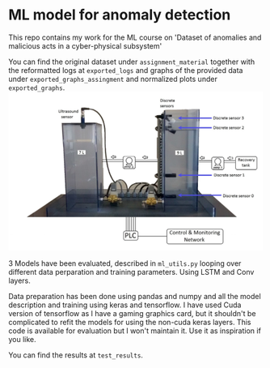 # ML model for anomaly detection

This repo contains my work for the ML course on 'Dataset of anomalies and malicious acts in a cyber-physical subsystem'

You can find the original dataset under `assignment_material` together with the reformatted logs at `exported_logs` and graphs of the
provided data under `exported_graphs_assingment` and  normalized plots under `exported_graphs`.
![alt text](assigment_material/images/tanks.png "Title")

3 Models have been evaluated, described in `ml_utils.py` looping over different data perparation and training parameters. Using LSTM and Conv
layers.

Data preparation has been done using pandas and numpy and all the model description and training using keras and tensorflow. I have
used Cuda version of tensorflow as I have a gaming graphics card, but it shouldn't be complicated to refit the models for using
the non-cuda keras layers. This code is available for evaluation but I won't maintain it.
Use it as inspiration if you like.

You can find the results at `test_results`.
